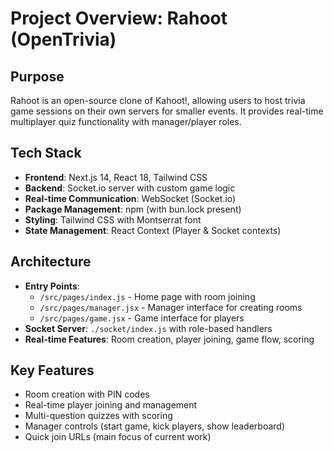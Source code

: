 # Project Overview: Rahoot (OpenTrivia)

## Purpose
Rahoot is an open-source clone of Kahoot!, allowing users to host trivia game sessions on their own servers for smaller events. It provides real-time multiplayer quiz functionality with manager/player roles.

## Tech Stack
- **Frontend**: Next.js 14, React 18, Tailwind CSS
- **Backend**: Socket.io server with custom game logic
- **Real-time Communication**: WebSocket (Socket.io)
- **Package Management**: npm (with bun.lock present)
- **Styling**: Tailwind CSS with Montserrat font
- **State Management**: React Context (Player & Socket contexts)

## Architecture
- **Entry Points**: 
  - `/src/pages/index.js` - Home page with room joining
  - `/src/pages/manager.jsx` - Manager interface for creating rooms
  - `/src/pages/game.jsx` - Game interface for players
- **Socket Server**: `./socket/index.js` with role-based handlers
- **Real-time Features**: Room creation, player joining, game flow, scoring

## Key Features
- Room creation with PIN codes
- Real-time player joining and management  
- Multi-question quizzes with scoring
- Manager controls (start game, kick players, show leaderboard)
- Quick join URLs (main focus of current work)